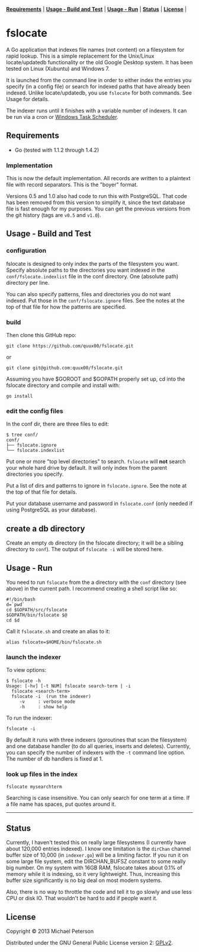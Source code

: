 **[Requirements](#requirements)** |
**[Usage - Build and Test](#usage1)** |
**[Usage - Run](#usage2)** |
**[Status](#status)** |
**[License](#license)** |

# fslocate

A Go application that indexes file names (not content) on a filesystem for rapid lookup.  This is a simple replacement for the Unix/Linux locate/updatedb functionality or the old Google Desktop system.  It has been tested on Linux (Xubuntu) and Windows 7.

It is launched from the command line in order to either index the entries you specify (in a config file) or search for indexed paths that have already been indexed.  Unlike locate/updatedb, you use `fslocate` for both commands.  See Usage for details.

The indexer runs until it finishes with a variable number of indexers.  It can be run via a cron or [Windows Task Scheduler](http://www.iopus.com/guides/winscheduler.htm). 


<a name="requirements"></a>
## Requirements

* Go (tested with 1.1.2 through 1.4.2)


### Implementation

This is now the default implementation.  All records are written to a plaintext file with record separators. This is the "boyer" format.

Versions 0.5 and 1.0 also had code to run this with PostgreSQL.  That code has been removed from this version to simplify it, since the text database file is fast enough for my purposes.  You can get the previous versions from the git history (tags are `v0.5` and `v1.0`).

<a name="usage1"></a>
## Usage - Build and Test

### configuration

fslocate is designed to only index the parts of the filesystem you want.  Specify absolute paths to the directories you want indexed in the `conf/fslocate.indexlist` file in the conf directory.  One (absolute path) directory per line.

You can also specify patterns, files and directories you do not want indexed.  Put those in the `conf/fslocate.ignore` files.  See the notes at the top of that file for how the patterns are specified.


### build

Then clone this GitHub repo:

    git clone https://github.com/quux00/fslocate.git

or

    git clone git@github.com:quux00/fslocate.git


Assuming you have $GOROOT and $GOPATH properly set up, cd into the fslocate directory and compile and install with:

    go install


### edit the config files

In the conf dir, there are three files to edit:

    $ tree conf/
    conf/
    ├── fslocate.ignore
    └── fslocate.indexlist

Put one or more "top level directories" to search.  `fslocate` will **not** search your whole hard drive by default.  It will only index from the parent directories you specify.

Put a list of dirs and patterns to ignore in `fslocate.ignore`.  See the note at the top of that file for details.

Put your database username and password in `fslocate.conf` (only needed if using PostgreSQL as your database).

## create a db directory
Create an empty `db` directory (in the fslocate directory; it will be a sibling directory to `conf`). The output of `fslocate -i` will be stored here.

<a name="usage2"></a>
## Usage - Run

You need to run `fslocate` from the a directory with the `conf` directory (see above) in the current path.  I recommend creating a shell script like so:

    #!/bin/bash
    d=`pwd`
    cd $GOPATH/src/fslocate
    $GOPATH/bin/fslocate $@
    cd $d

Call it `fslocate.sh` and create an alias to it:

    alias fslocate=$HOME/bin/fslocate.sh



### launch the indexer

To view options:

    $ fslocate -h
    Usage: [-hv] [-t NUM] fslocate search-term | -i
      fslocate <search-term>
      fslocate -i  (run the indexer)
         -v     : verbose mode
         -h     : show help


To run the indexer:

    fslocate -i    

By default it runs with three indexers (goroutines that scan the filesystem) and one database handler (to do all queries, inserts and deletes).  Currently, you can specify the number of indexers with the `-t` command line option.  The number of db handlers is fixed at 1.


### look up files in the index

    fslocate mysearchterm

Searching is case insensitive.  You can only search for one term at a time.  If a file name has spaces, put quotes around it.

----

<a name="status"></a>
## Status

Currently, I haven't tested this on really large filesystems (I currently have about 120,000 entries indexed).  I know one limitation is the `dirChan` channel buffer size of 10,000 (in `indexer.go`) will be a limiting factor.  If you run it on some large file system, edit the DIRCHAN_BUFSZ constant to some really big number.  On my system with 16GB RAM, fslocate takes about 0.1% of memory while it is indexing, so it very lightweight. Thus, increasing this buffer size significantly is no big deal on most modern systems.

Also, there is no way to throttle the code and tell it to go slowly and use less CPU or disk IO.  That wouldn't be hard to add if people want it.


<a name="license"></a>
## License

Copyright © 2013 Michael Peterson

Distributed under the GNU General Public License version 2: [GPLv2](https://www.gnu.org/licenses/gpl-2.0.html).
